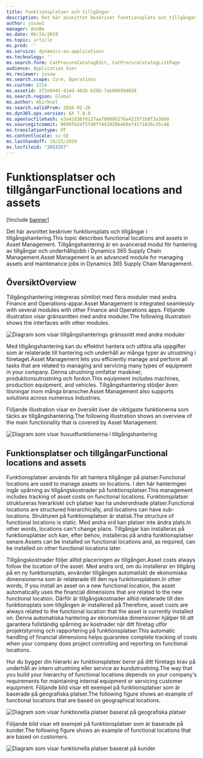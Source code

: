 ```yaml
---
title: Funktionsplatser och tillgångar
description: Det här avsnittet beskriver funktionsplats och tillgångar i tillgångshantering. Tillgångshantering är en avancerad modul för hantering av tillgångar och underhållsjobb i Dynamics 365 Supply Chain Management.
author: josaw1
manager: AnnBe
ms.date: 06/24/2019
ms.topic: article
ms.prod: ''
ms.service: dynamics-ax-applications
ms.technology: ''
ms.search.form: CatProcureCatalogEdit, CatProcureCatalogListPage
audience: Application User
ms.reviewer: josaw
ms.search.scope: Core, Operations
ms.custom: 2214
ms.assetid: 2f3e0441-414d-402b-b28b-7ab0d650d658
ms.search.region: Global
ms.author: mkirknel
ms.search.validFrom: 2016-02-28
ms.dyn365.ops.version: AX 7.0.0
ms.openlocfilehash: e3a42d36fd137aa780886276a4235f1b8f3a3680
ms.sourcegitcommit: 0099fb24f5f40ff442020b488ef4171836c35c48
ms.translationtype: HT
ms.contentlocale: sv-SE
ms.lasthandoff: 10/23/2019
ms.locfileid: "2653357"
---
```

# <a name="functional-locations-and-assets"></a><span data-ttu-id="adc3d-104">Funktionsplatser och tillgångar</span><span class="sxs-lookup"><span data-stu-id="adc3d-104">Functional locations and assets</span></span>

[!include [banner](../../includes/banner.md)]

 

<span data-ttu-id="adc3d-105">Det här avsnittet beskriver funktionsplats och tillgångar i tillgångshantering.</span><span class="sxs-lookup"><span data-stu-id="adc3d-105">This topic describes functional locations and assets in Asset Management.</span></span> <span data-ttu-id="adc3d-106">Tillgångshantering är en avancerad modul för hantering av tillgångar och underhållsjobb i Dynamics 365 Supply Chain Management.</span><span class="sxs-lookup"><span data-stu-id="adc3d-106">Asset Management is an advanced module for managing assets and maintenance jobs in Dynamics 365 Supply Chain Management.</span></span>

## <a name="overview"></a><span data-ttu-id="adc3d-107">Översikt</span><span class="sxs-lookup"><span data-stu-id="adc3d-107">Overview</span></span>

<span data-ttu-id="adc3d-108">Tillgångshantering integreras sömlöst med flera moduler med andra Finance and Operations-appar.</span><span class="sxs-lookup"><span data-stu-id="adc3d-108">Asset Management is integrated seamlessly with several modules with other Finance and Operations apps.</span></span> <span data-ttu-id="adc3d-109">Följande illustration visar gränssnitten med andra moduler.</span><span class="sxs-lookup"><span data-stu-id="adc3d-109">The following illustration shows the interfaces with other modules.</span></span>

![Diagram som visar tillgångshanterings gränssnitt med andra moduler](media/01-overview-image.png)

<span data-ttu-id="adc3d-111">Med tillgångshantering kan du effektivt hantera och utföra alla uppgifter som är relaterade till hantering och underhåll av många typer av utrustning i företaget.</span><span class="sxs-lookup"><span data-stu-id="adc3d-111">Asset Management lets you efficiently manage and perform all tasks that are related to managing and servicing many types of equipment in your company.</span></span> <span data-ttu-id="adc3d-112">Denna utrustning omfattar maskiner, produktionsutrustning och fordon.</span><span class="sxs-lookup"><span data-stu-id="adc3d-112">This equipment includes machines, production equipment, and vehicles.</span></span> <span data-ttu-id="adc3d-113">Tillgångshantering stödjer även lösningar inom många branscher.</span><span class="sxs-lookup"><span data-stu-id="adc3d-113">Asset Management also supports solutions across numerous industries.</span></span>

<span data-ttu-id="adc3d-114">Följande illustration visar en översikt över de viktigaste funktionerna som täcks av tillgångshantering.</span><span class="sxs-lookup"><span data-stu-id="adc3d-114">The following illustration shows an overview of the main functionality that is covered by Asset Management.</span></span>

![Diagram som visar huvudfunktionerna i tillgångshantering](media/02-overview-image.png)

## <a name="functional-locations-and-assets"></a><span data-ttu-id="adc3d-116">Funktionsplatser och tillgångar</span><span class="sxs-lookup"><span data-stu-id="adc3d-116">Functional locations and assets</span></span>

<span data-ttu-id="adc3d-117">Funktionsplatser används för att hantera tillgångar på platser.</span><span class="sxs-lookup"><span data-stu-id="adc3d-117">Functional locations are used to manage assets on locations.</span></span> <span data-ttu-id="adc3d-118">I den här hanteringen ingår spårning av tillgångskostnader på funktionsplatser.</span><span class="sxs-lookup"><span data-stu-id="adc3d-118">This management includes tracking of asset costs on functional locations.</span></span> <span data-ttu-id="adc3d-119">Funktionsplatser struktureras hierarkiskt och platser kan ha underordnade platser.</span><span class="sxs-lookup"><span data-stu-id="adc3d-119">Functional locations are structured hierarchically, and locations can have sub-locations.</span></span> <span data-ttu-id="adc3d-120">Strukturen på funktionsplatser är statisk.</span><span class="sxs-lookup"><span data-stu-id="adc3d-120">The structure of functional locations is static.</span></span> <span data-ttu-id="adc3d-121">Med andra ord kan platser inte ändra plats.</span><span class="sxs-lookup"><span data-stu-id="adc3d-121">In other words, locations can't change place.</span></span> <span data-ttu-id="adc3d-122">Tillgångar kan installeras på funktionsplatser och kan, efter behov, installeras på andra funktionsplatser senare.</span><span class="sxs-lookup"><span data-stu-id="adc3d-122">Assets can be installed on functional locations and, as required, can be installed on other functional locations later.</span></span>

<span data-ttu-id="adc3d-123">Tillgångskostnader följer alltid placeringen av tillgången.</span><span class="sxs-lookup"><span data-stu-id="adc3d-123">Asset costs always follow the location of the asset.</span></span> <span data-ttu-id="adc3d-124">Med andra ord, om du installerar en tillgång på en ny funktionsplats, använder tillgången automatiskt de ekonomiska dimensionerna som är relaterade till den nya funktionsplatsen.</span><span class="sxs-lookup"><span data-stu-id="adc3d-124">In other words, if you install an asset on a new functional location, the asset automatically uses the financial dimensions that are related to the new functional location.</span></span> <span data-ttu-id="adc3d-125">Därför är tillgångskostnader alltid relaterade till den funktionsplats som tillgången är installerad på.</span><span class="sxs-lookup"><span data-stu-id="adc3d-125">Therefore, asset costs are always related to the functional location that the asset is  currently installed on.</span></span> <span data-ttu-id="adc3d-126">Denna automatiska hantering av ekonomiska dimensioner hjälper till att garantera fullständig spårning av kostnader när ditt företag utför projektstyrning och rapportering på funktionsplatser.</span><span class="sxs-lookup"><span data-stu-id="adc3d-126">This automatic handling of financial dimensions helps guarantee complete tracking of costs when your company does project controlling and reporting on functional locations.</span></span>

<span data-ttu-id="adc3d-127">Hur du bygger din hierarki av funktionsplatser beror på ditt företags krav på underhåll av intern utrustning eller service av kundutrustning.</span><span class="sxs-lookup"><span data-stu-id="adc3d-127">The way that you build your hierarchy of functional locations depends on your company's requirements for maintaining internal equipment or servicing customer equipment.</span></span> <span data-ttu-id="adc3d-128">Följande bild visar ett exempel på funktionsplatser som är baserade på geografiska platser.</span><span class="sxs-lookup"><span data-stu-id="adc3d-128">The following figure shows an example of functional locations that are based on geographical locations.</span></span>

![Diagram som visar funktionella platser baserat på geografiska platser](media/03-overview-image.png)

<span data-ttu-id="adc3d-130">Följande bild visar ett exempel på funktionsplatser som är baserade på kunder.</span><span class="sxs-lookup"><span data-stu-id="adc3d-130">The following figure shows an example of functional locations that are based on customers.</span></span>

![Diagram som visar funktionella platser baserat på kunder](media/04-overview-image.png)
